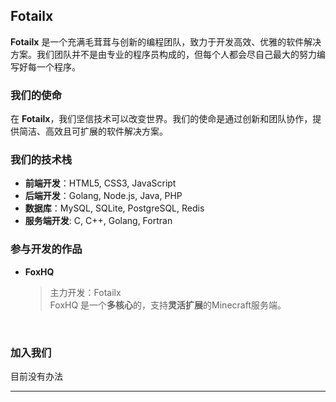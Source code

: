 ## **Fotailx**
**Fotailx** 是一个充满毛茸茸与创新的编程团队，致力于开发高效、优雅的软件解决方案。我们团队并不是由专业的程序员构成的，但每个人都会尽自己最大的努力编写好每一个程序。

### **我们的使命**
在 **Fotailx**，我们坚信技术可以改变世界。我们的使命是通过创新和团队协作，提供简洁、高效且可扩展的软件解决方案。

### **我们的技术栈**
- **前端开发**：HTML5, CSS3, JavaScript
- **后端开发**：Golang, Node.js, Java, PHP
- **数据库**：MySQL, SQLite, PostgreSQL, Redis
- **服务端开发**: C, C++, Golang, Fortran

### **参与开发的作品**
+ **FoxHQ**
  <br>
  > 主力开发：Fotailx <br>
  > FoxHQ 是一个**多核心**的，支持**灵活扩展**的Minecraft服务端。
  <br>
<!--
+ **Hysper Goo!**
  > 由于团队内部规则。**Hysper Goo!**的功能与细节在目前不能公开<br>
  > **Hysper Goo!** 计划在2026年或2027年开始开发
  <br>
+ **狐在汉正街/Fox in HanZheng Street**
  > **狐在汉正街** 是一款RPG独立游戏，计划使用**虚幻引擎**进行开发。<br>
  > 剧情为狐狸两次在六角亭精神病院（武汉市精神卫生中心）住院两次的经历以及回家后残余精神疾病症状表现制作<br>
  > 计划在**2026**年中旬开始开发，目前项目正在规划中<br>
  > 项目制作出后，除模型文件外的所有代码将会在GitHub上开源
-->
### **加入我们**
<!--无论你是刚开始接触编程的新手，还是拥有多年经验的资深开发者，**Fotailx** 都欢迎你的加入。我们相信每个人都有机会在这里学习、成长，并共同创造精彩的未来。-->
目前没有办法

---

<!--## Fotailx 成员
+ <img>**前端工程师/后端工程师/C语言/C升/毛茸茸** 狐不像 Foxrpointer
+ **Java/毛茸茸** 海游君 Mr_Sea
+ **C语言/C++/毛茸茸** 熬银 All in
+ **Java/C++/毛茸茸** MC20018 20018
-->
